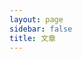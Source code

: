 ```yaml
---
layout: page
sidebar: false
title: 文章
---
```


<script setup>
import ArticleList from '.vitepress/components/ArticleList.vue'
</script>

<ArticleList />
